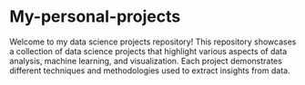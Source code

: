# My-personal-projects
Welcome to my data science projects repository! This repository showcases a collection of data science projects that highlight various aspects of data analysis, machine learning, and visualization. Each project demonstrates different techniques and methodologies used to extract insights from data.
